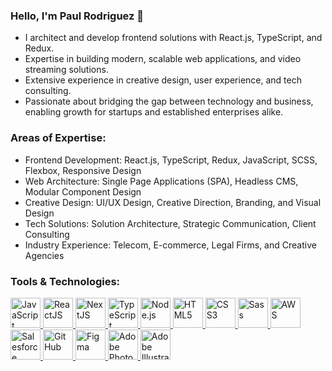 ### Hello, I'm Paul Rodriguez 👋
- I architect and develop frontend solutions with React.js, TypeScript, and Redux.
- Expertise in building modern, scalable web applications, and video streaming solutions.
- Extensive experience in creative design, user experience, and tech consulting.
- Passionate about bridging the gap between technology and business, enabling growth for startups and established enterprises alike.

### Areas of Expertise:
- Frontend Development: React.js, TypeScript, Redux, JavaScript, SCSS, Flexbox, Responsive Design
- Web Architecture: Single Page Applications (SPA), Headless CMS, Modular Component Design
- Creative Design: UI/UX Design, Creative Direction, Branding, and Visual Design
- Tech Solutions: Solution Architecture, Strategic Communication, Client Consulting
- Industry Experience: Telecom, E-commerce, Legal Firms, and Creative Agencies

### Tools & Technologies:

<p align="left">
    <a href="https://developer.mozilla.org/en-US/docs/Web/JavaScript" target="_blank">
        <img alt="JavaScript" width="48px" src="https://files.prodriguez.dev/icons/github/prodriguez-javascript.svg" />
    </a>
    <a href="https://reactjs.org/" target="_blank">
        <img alt="ReactJS" width="48px" src="https://files.prodriguez.dev/icons/github/prodriguez-react.svg" />
    </a>
    <a href="https://nextjs.org/" target="_blank">
        <img alt="NextJS" width="48px" src="https://files.prodriguez.dev/icons/github/prodriguez-next-js.svg" />
    </a>
    <a href="https://www.typescriptlang.org/" target="_blank">
        <img alt="TypeScript" width="48px" src="https://files.prodriguez.dev/icons/github/prodriguez-typescript.svg" />
    </a>
    <a href="https://nodejs.org/" target="_blank">
        <img alt="Node.js" width="48px" src="https://files.prodriguez.dev/icons/github/prodriguez-node-js.svg" />
    </a>
    <a href="https://developer.mozilla.org/en-US/docs/Web/Guide/HTML/HTML5" target="_blank">
        <img alt="HTML5" width="48px" src="https://files.prodriguez.dev/icons/github/prodriguez-html5.svg" />
    </a>
    <a href="https://developer.mozilla.org/en-US/docs/Web/CSS" target="_blank">
        <img alt="CSS3" width="48px" src="https://files.prodriguez.dev/icons/github/prodriguez-css3.svg" />
    </a>
    <a href="https://sass-lang.com/" target="_blank">
        <img alt="Sass" width="48px" src="https://files.prodriguez.dev/icons/github/prodriguez-sass.svg" />
    </a>
    <a href="https://aws.amazon.com/" target="_blank">
        <img alt="AWS" width="48px" src="https://files.prodriguez.dev/icons/github/prodriguez-aws.svg" />
    </a>
    <a href="https://www.salesforce.com/" target="_blank">
        <img alt="Salesforce" width="48px" src="https://files.prodriguez.dev/icons/github/prodriguez-salesforce.svg" />
    </a>
    <a href="https://github.com/" target="_blank">
        <img alt="GitHub" width="48px" src="https://files.prodriguez.dev/icons/github/prodriguez-github.svg" />
    </a>
    <a href="https://www.figma.com/" target="_blank">
        <img alt="Figma" width="48px" src="https://files.prodriguez.dev/icons/github/prodriguez-figma.svg" />
    </a>
    <a href="https://www.adobe.com/products/photoshop.html" target="_blank">
        <img alt="Adobe Photoshop" width="48px" src="https://files.prodriguez.dev/icons/github/prodriguez-adobe-photoshop.svg" />
    </a>
    <a href="https://www.adobe.com/products/illustrator.html" target="_blank">
        <img alt="Adobe Illustrator" width="48px" src="https://files.prodriguez.dev/icons/github/prodriguez-adobe-illustrator.svg" />
    </a>
</p>
